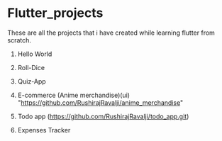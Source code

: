 ﻿# Flutter_projects
These are all the projects that i have created while learning flutter from scratch.
1. Hello World<br>

2. Roll-Dice<br>

3. Quiz-App<br>

4. E-commerce (Anime merchandise)(ui) "https://github.com/RushirajRavalji/anime_merchandise" <br>

5. Todo app (https://github.com/RushirajRavalji/todo_app.git)<br>

6. Expenses Tracker<br>

